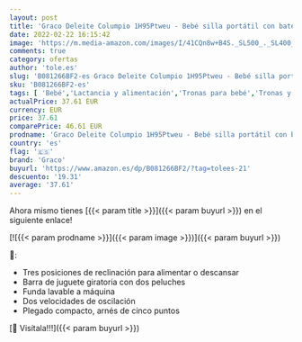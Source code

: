```yaml
---
layout: post
title: 'Graco Deleite Columpio 1H95Ptweu - Bebé silla portátil con batería de 2 velocidades con pliegue compacto  unisex  color blanco/gris'
date: 2022-02-22 16:15:42
image: 'https://m.media-amazon.com/images/I/41CQn8w+B4S._SL500_._SL400_.jpg'
comments: true
category: ofertas
author: 'tole.es'
slug: 'B081266BF2-es Graco Deleite Columpio 1H95Ptweu - Bebé silla portátil con...'
sku: 'B081266BF2-es'
tags: [ 'Bebé','Lactancia y alimentación','Tronas para bebé','Tronas y asientos','bebé','graco', ]
actualPrice: 37.61 EUR
currency: EUR
price: 37.61
comparePrice: 46.61 EUR
prodname: 'Graco Deleite Columpio 1H95Ptweu - Bebé silla portátil con batería de 2 velocidades con pliegue compacto  unisex  color blanco/gris'
country: 'es'
flag: '🇪🇸'
brand: 'Graco'
buyurl: 'https://www.amazon.es/dp/B081266BF2/?tag=tolees-21'
descuento: '19.31'
average: '37.61'
---
```


Ahora mismo tienes [{{< param title >}}]({{< param buyurl >}}) en el siguiente enlace!

[![{{< param prodname >}}]({{< param image >}})]({{< param buyurl >}})

🔎:

- Tres posiciones de reclinación para alimentar o descansar
- Barra de juguete giratoria con dos peluches
- Funda lavable a máquina
- Dos velocidades de oscilación
- Plegado compacto, arnés de cinco puntos

[🛒 Visítala!!!]({{< param buyurl >}})
